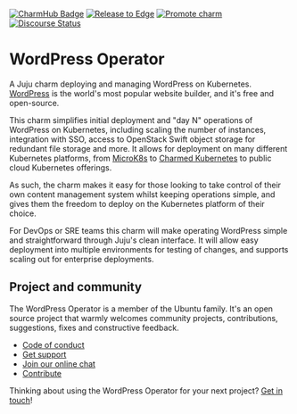 [![CharmHub Badge](https://charmhub.io/wordpress-k8s/badge.svg)](https://charmhub.io/wordpress-k8s)
[![Release to Edge](https://github.com/canonical/wordpress-k8s-operator/actions/workflows/test_and_publish_charm.yaml/badge.svg)](https://github.com/canonical/wordpress-k8s-operator/actions/workflows/test_and_publish_charm.yaml)
[![Promote charm](https://github.com/canonical/wordpress-k8s-operator/actions/workflows/promote_charm.yaml/badge.svg)](https://github.com/canonical/wordpress-k8s-operator/actions/workflows/promote_charm.yaml)
[![Discourse Status](https://img.shields.io/discourse/status?server=https%3A%2F%2Fdiscourse.charmhub.io&style=flat&label=CharmHub%20Discourse)](https://discourse.charmhub.io)

# WordPress Operator

A Juju charm deploying and managing WordPress on Kubernetes.
[WordPress](https://wordpress.com) is the world's most popular website builder, and it's free and open-source.

This charm simplifies initial deployment and "day N" operations of WordPress on Kubernetes,
including scaling the number of instances, integration with SSO, 
access to OpenStack Swift object storage for redundant file storage and more.
It allows for deployment on many different Kubernetes platforms, 
from [MicroK8s](https://microk8s.io/) to [Charmed Kubernetes](https://ubuntu.com/kubernetes) 
to public cloud Kubernetes offerings.

As such, the charm makes it easy for those looking to take control of their own content management system whilst keeping operations simple, 
and gives them the freedom to deploy on the Kubernetes platform of their choice.

For DevOps or SRE teams this charm will make operating WordPress simple and straightforward through Juju's clean interface.
It will allow easy deployment into multiple environments for testing of changes, 
and supports scaling out for enterprise deployments.

## Project and community

The WordPress Operator is a member of the Ubuntu family. 
It's an open source project that warmly welcomes community projects, contributions, suggestions, fixes and constructive feedback.

* [Code of conduct](https://ubuntu.com/community/code-of-conduct)
* [Get support](https://discourse.charmhub.io/)
* [Join our online chat](https://chat.charmhub.io/charmhub/channels/charm-dev)
* [Contribute](https://charmhub.io/wordpress-k8s/docs/contributing-hacking)

Thinking about using the WordPress Operator for your next project? [Get in touch](https://chat.charmhub.io/charmhub/channels/charm-dev)!
